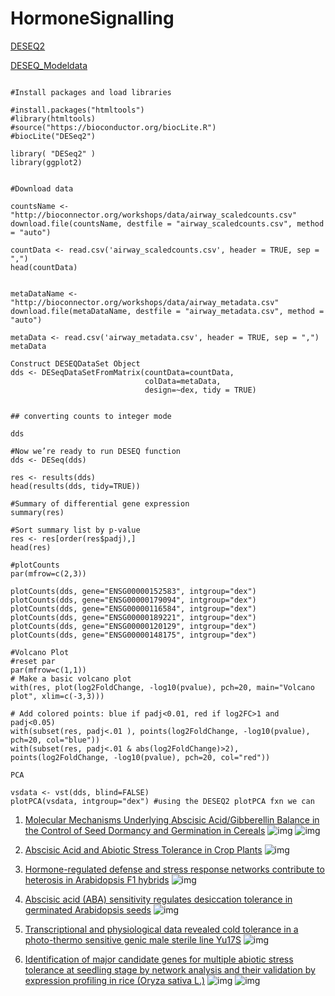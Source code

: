 # HormoneSignalling

[DESEQ2](https://lashlock.github.io/compbio/R_presentation.html)

[DESEQ_Modeldata](https://bioconnector.github.io/workshops/data.html)

```{r}

#Install packages and load libraries

#install.packages("htmltools")
#library(htmltools)
#source("https://bioconductor.org/biocLite.R")
#biocLite("DESeq2")

library( "DESeq2" )
library(ggplot2)


#Download data

countsName <- "http://bioconnector.org/workshops/data/airway_scaledcounts.csv"
download.file(countsName, destfile = "airway_scaledcounts.csv", method = "auto")

countData <- read.csv('airway_scaledcounts.csv', header = TRUE, sep = ",")
head(countData)


metaDataName <- "http://bioconnector.org/workshops/data/airway_metadata.csv"
download.file(metaDataName, destfile = "airway_metadata.csv", method = "auto")

metaData <- read.csv('airway_metadata.csv', header = TRUE, sep = ",")
metaData

Construct DESEQDataSet Object
dds <- DESeqDataSetFromMatrix(countData=countData, 
                              colData=metaData, 
                              design=~dex, tidy = TRUE)
							  
							  
## converting counts to integer mode

dds

#Now we’re ready to run DESEQ function
dds <- DESeq(dds)

res <- results(dds)
head(results(dds, tidy=TRUE))

#Summary of differential gene expression
summary(res) 

#Sort summary list by p-value
res <- res[order(res$padj),]
head(res)

#plotCounts
par(mfrow=c(2,3))

plotCounts(dds, gene="ENSG00000152583", intgroup="dex")
plotCounts(dds, gene="ENSG00000179094", intgroup="dex")
plotCounts(dds, gene="ENSG00000116584", intgroup="dex")
plotCounts(dds, gene="ENSG00000189221", intgroup="dex")
plotCounts(dds, gene="ENSG00000120129", intgroup="dex")
plotCounts(dds, gene="ENSG00000148175", intgroup="dex")

#Volcano Plot
#reset par
par(mfrow=c(1,1))
# Make a basic volcano plot
with(res, plot(log2FoldChange, -log10(pvalue), pch=20, main="Volcano plot", xlim=c(-3,3)))

# Add colored points: blue if padj<0.01, red if log2FC>1 and padj<0.05)
with(subset(res, padj<.01 ), points(log2FoldChange, -log10(pvalue), pch=20, col="blue"))
with(subset(res, padj<.01 & abs(log2FoldChange)>2), points(log2FoldChange, -log10(pvalue), pch=20, col="red"))

PCA

vsdata <- vst(dds, blind=FALSE)
plotPCA(vsdata, intgroup="dex") #using the DESEQ2 plotPCA fxn we can

```



1. [Molecular Mechanisms Underlying Abscisic Acid/Gibberellin Balance in the Control of Seed Dormancy and Germination in Cereals](https://www.frontiersin.org/articles/10.3389/fpls.2018.00668/full)
![img](https://www.frontiersin.org/files/Articles/362906/fpls-09-00668-HTML/image_m/fpls-09-00668-g001.jpg)
![img](https://www.frontiersin.org/files/Articles/362906/fpls-09-00668-HTML/image_m/fpls-09-00668-g002.jpg)

2. [Abscisic Acid and Abiotic Stress Tolerance in Crop Plants](https://www.frontiersin.org/articles/10.3389/fpls.2016.00571/full)
![img](https://www.frontiersin.org/files/Articles/190245/fpls-07-00571-HTML-r1/image_m/fpls-07-00571-g001.jpg)

3. [Hormone-regulated defense and stress response networks contribute to heterosis in Arabidopsis F1 hybrids](https://www.pnas.org/doi/full/10.1073/pnas.1519926112)
![img](https://www.pnas.org/cms/10.1073/pnas.1519926112/asset/a45b2234-12d9-4b07-9c19-5ef9f0ede0a1/assets/graphic/pnas.1519926112fig02.jpeg)

4. [Abscisic acid (ABA) sensitivity regulates desiccation tolerance in germinated Arabidopsis seeds](https://nph.onlinelibrary.wiley.com/doi/10.1111/nph.12785)
![img](https://nph.onlinelibrary.wiley.com/cms/asset/d76c8c9a-22b4-4bb4-9694-5b5ac86a93b9/nph12785-fig-0003-m.jpg)

5. [Transcriptional and physiological data revealed cold tolerance in a photo-thermo sensitive genic male sterile line Yu17S](https://bmcplantbiol.biomedcentral.com/articles/10.1186/s12870-022-03437-8)
![img](https://media.springernature.com/full/springer-static/image/art%3A10.1186%2Fs12870-022-03437-8/MediaObjects/12870_2022_3437_Fig3_HTML.png?as=webp)

6. [Identification of major candidate genes for multiple abiotic stress tolerance at seedling stage by network analysis and their validation by expression profiling in rice (Oryza sativa L.)](https://link.springer.com/article/10.1007/s13205-022-03182-7)
![img](https://media.springernature.com/full/springer-static/image/art%3A10.1007%2Fs13205-022-03182-7/MediaObjects/13205_2022_3182_Fig1_HTML.png?as=webp)
![img](https://media.springernature.com/full/springer-static/image/art%3A10.1007%2Fs13205-022-03182-7/MediaObjects/13205_2022_3182_Fig2_HTML.png?as=webp)
